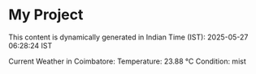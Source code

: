 # My Project

This content is dynamically generated in Indian Time (IST): 2025-05-27 06:28:24 IST


Current Weather in Coimbatore:
Temperature: 23.88 °C
Condition: mist

